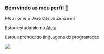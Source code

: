 ### Bem vindo ao meu perfil 🔧

Meu nome é José Carlos Zanzarini

Estou estudando na [Alura](https://www.alura.com.br)

Estou aprendendo linguagens de programação

![](https://media.tenor.com/tlslhwLM_SEAAAAC/cyber-digital.gif)

